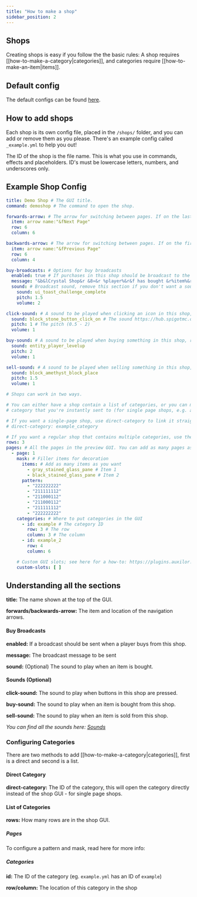 ```yaml
---
title: "How to make a shop"
sidebar_position: 2
---
```

## Shops
Creating shops is easy if you follow the the basic rules: A shop requires [[how-to-make-a-category|categories]], and categories require [[how-to-make-an-item|items]]. 

## Default config
The default configs can be found [here](https://github.com/Auxilor/EcoShop/blob/main/eco-core/core-plugin/src/main/resources/shops).

## How to add shops
Each shop is its own config file, placed in the `/shops/` folder, and you can add or remove them as you please. There's an example config called `_example.yml` to help you out!

The ID of the shop is the file name. This is what you use in commands, effects and placeholders.
ID's must be lowercase letters, numbers, and underscores only.

## Example Shop Config

```yaml
title: Demo Shop # The GUI title.
command: demoshop # The command to open the shop.

forwards-arrow: # The arrow for switching between pages. If on the last page, this will not show up.
  item: arrow name:"&fNext Page"
  row: 6
  column: 6

backwards-arrow: # The arrow for switching between pages. If on the first page, this will not show up.
  item: arrow name:"&fPrevious Page"
  row: 6
  column: 4

buy-broadcasts: # Options for buy broadcasts
  enabled: true # If purchases in this shop should be broadcast to the server, good for /buy menus.
  message: "&b&lCrystal Shop&r &8»&r %player%&r&f has bought &r%item%&r&ffrom the &bCrystal Shop ❖&f!" # Use %player%, %item%, and %amount%
  sound: # Broadcast sound, remove this section if you don't want a sound.
    sound: ui_toast_challenge_complete
    pitch: 1.5
    volume: 2

click-sound: # A sound to be played when clicking an icon in this shop, remove this section if you don't want a sound.
  sound: block_stone_button_click_on # The sound https://hub.spigotmc.org/javadocs/bukkit/org/bukkit/Sound.html
  pitch: 1 # The pitch (0.5 - 2)
  volume: 1

buy-sound: # A sound to be played when buying something in this shop, remove this section if you don't want a sound.
  sound: entity_player_levelup
  pitch: 2
  volume: 1

sell-sound: # A sound to be played when selling something in this shop, remove this section if you don't want a sound.
  sound: block_amethyst_block_place
  pitch: 1.5
  volume: 1

# Shops can work in two ways.

# You can either have a shop contain a list of categories, or you can make a shop be one
# category that you're instantly sent to (for single page shops, e.g. a boss spawn egg shop)

# If you want a single-page shop, use direct-category to link it straight to a category
# direct-category: example_category

# If you want a regular shop that contains multiple categories, use these options here
rows: 3
pages: # All the pages in the preview GUI. You can add as many pages as you want.
  - page: 1
    mask: # Filler items for decoration
      items: # Add as many items as you want
        - gray_stained_glass_pane # Item 1
        - black_stained_glass_pane # Item 2
      pattern:
        - "222222222"
        - "211111112"
        - "211000112"
        - "211000112"
        - "211111112"
        - "222222222"
    categories: # Where to put categories in the GUI
      - id: example # The category ID
        row: 3 # The row
        column: 3 # The column
      - id: example_2
        row: 4
        column: 6

    # Custom GUI slots; see here for a how-to: https://plugins.auxilor.io/all-plugins/custom-gui-slots
    custom-slots: [ ]
```

## Understanding all the sections

**title:** The name shown at the top of the GUI.

**forwards/backwards-arrow:** The item and location of the navigation arrows.

#### Buy Broadcasts

**enabled:** If a broadcast should be sent when a player buys from this shop.

**message:** The broadcast message to be sent

**sound:** (Optional) The sound to play when an item is bought.

#### Sounds (Optional)

**click-sound:** The sound to play when buttons in this shop are pressed.

**buy-sound:** The sound to play when an item is bought from this shop.

**sell-sound:** The sound to play when an item is sold from this shop.

*You can find all the sounds here: [Sounds](https://hub.spigotmc.org/javadocs/bukkit/org/bukkit/Sound.html)*

### Configuring Categories

There are two methods to add [[how-to-make-a-category|categories]], first is a direct and second is a list. 

#### Direct Category

**direct-category:** The ID of the category, this will open the category directly instead of the shop GUI - for single page shops.

#### List of Categories

**rows:** How many rows are in the shop GUI.
##### Pages

To configure a pattern and mask, read here for more info: 
##### Categories

**id:** The ID of the category (eg. `example.yml` has an ID of `example`)

**row/column:** The location of this category in the shop